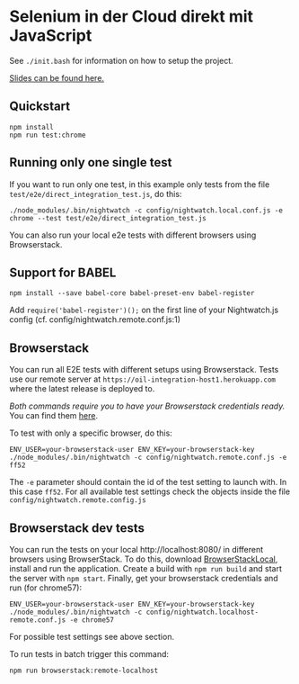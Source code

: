 # Selenium in der Cloud direkt mit JavaScript

See ``./init.bash`` for information on how to setup the project.

[Slides can be found here.](https://de.slideshare.net/CanardSauvage/automatisiert-eure-tests-endtoend-testing-mit-selenium-javascript-ct-webdev-conference-07022019) 

## Quickstart

```
npm install
npm run test:chrome
```

## Running only one single test

If you want to run only one test, in this example only tests from the file `test/e2e/direct_integration_test.js`, do this:

    ./node_modules/.bin/nightwatch -c config/nightwatch.local.conf.js -e chrome --test test/e2e/direct_integration_test.js

You can also run your local e2e tests with different browsers using Browserstack.

## Support for BABEL

```
npm install --save babel-core babel-preset-env babel-register
```

Add ``require('babel-register')();`` on the first line of your Nightwatch.js config (cf. config/nightwatch.remote.conf.js:1)

## Browserstack 

You can run all E2E tests with different setups using Browserstack. Tests use our remote server at `https://oil-integration-host1.herokuapp.com` where the latest release is deployed to.

*Both commands require you to have your Browserstack credentials ready.* You can find them [here](https://www.browserstack.com/accounts/settings).

To test with only a specific browser, do this:

    ENV_USER=your-browserstack-user ENV_KEY=your-browserstack-key ./node_modules/.bin/nightwatch -c config/nightwatch.remote.conf.js -e ff52

The `-e` parameter should contain the id of the test setting to launch with. In this case `ff52`. For all available test settings check the objects inside the file `config/nightwatch.remote.config.js`

## Browserstack dev tests

You can run the tests on your local http://localhost:8080/ in different browsers using BrowserStack.
To do this, download [BrowserStackLocal](https://www.browserstack.com/local-testing), install and run the application. Create a build with `npm run build` and start the server with `npm start`. Finally, get your browserstack credentials and run (for chrome57):

    ENV_USER=your-browserstack-user ENV_KEY=your-browserstack-key ./node_modules/.bin/nightwatch -c config/nightwatch.localhost-remote.conf.js -e chrome57

For possible test settings see above section.

To run tests in batch trigger this command:

    npm run browserstack:remote-localhost


